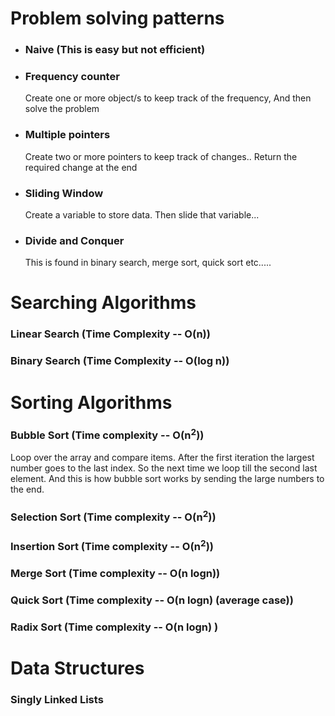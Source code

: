 # Problem solving patterns

- ### Naive (This is easy but not efficient)
- ### Frequency counter
  Create one or more object/s to keep track of the frequency, And then solve the problem
- ### Multiple pointers
  Create two or more pointers to keep track of changes.. Return the required change at the end
- ### Sliding Window
  Create a variable to store data. Then slide that variable...
- ### Divide and Conquer
  This is found in binary search, merge sort, quick sort etc.....

# Searching Algorithms

### Linear Search (Time Complexity -- O(n))

### Binary Search (Time Complexity -- O(log n))

# Sorting Algorithms

### Bubble Sort (Time complexity -- O(n<sup>2</sup>))

Loop over the array and compare items. After the first iteration the largest number goes to the last index. So the next time we loop till the second last element. And this is how bubble sort works by sending the large numbers to the end.

### Selection Sort (Time complexity -- O(n<sup>2</sup>))

### Insertion Sort (Time complexity -- O(n<sup>2</sup>))

### Merge Sort (Time complexity -- O(n logn))

### Quick Sort (Time complexity -- O(n logn) (average case))

### Radix Sort (Time complexity -- O(n logn) )

# Data Structures

### Singly Linked Lists
